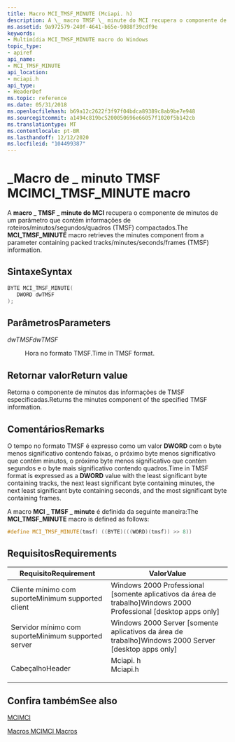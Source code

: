 ```yaml
---
title: Macro MCI_TMSF_MINUTE (Mciapi. h)
description: A \_ macro TMSF \_ minute do MCI recupera o componente de minutos de um parâmetro que contém informações de roteiros/minutos/segundos/quadros (TMSF) compactados.
ms.assetid: 9a972579-240f-4641-b65e-9088f39cdf9e
keywords:
- Multimídia MCI_TMSF_MINUTE macro do Windows
topic_type:
- apiref
api_name:
- MCI_TMSF_MINUTE
api_location:
- mciapi.h
api_type:
- HeaderDef
ms.topic: reference
ms.date: 05/31/2018
ms.openlocfilehash: b69a12c2622f3f97f04bdca89389c8ab9be7e948
ms.sourcegitcommit: a1494c819bc5200050696e66057f1020f5b142cb
ms.translationtype: MT
ms.contentlocale: pt-BR
ms.lasthandoff: 12/12/2020
ms.locfileid: "104499387"
---
```

# <a name="mci_tmsf_minute-macro"></a><span data-ttu-id="951ca-104">\_Macro de \_ minuto TMSF MCI</span><span class="sxs-lookup"><span data-stu-id="951ca-104">MCI\_TMSF\_MINUTE macro</span></span>

<span data-ttu-id="951ca-105">A **macro \_ TMSF \_ minute do MCI** recupera o componente de minutos de um parâmetro que contém informações de roteiros/minutos/segundos/quadros (TMSF) compactados.</span><span class="sxs-lookup"><span data-stu-id="951ca-105">The **MCI\_TMSF\_MINUTE** macro retrieves the minutes component from a parameter containing packed tracks/minutes/seconds/frames (TMSF) information.</span></span>

## <a name="syntax"></a><span data-ttu-id="951ca-106">Sintaxe</span><span class="sxs-lookup"><span data-stu-id="951ca-106">Syntax</span></span>


```C++
BYTE MCI_TMSF_MINUTE(
   DWORD dwTMSF
);
```



## <a name="parameters"></a><span data-ttu-id="951ca-107">Parâmetros</span><span class="sxs-lookup"><span data-stu-id="951ca-107">Parameters</span></span>

<dl> <dt>

<span data-ttu-id="951ca-108">*dwTMSF*</span><span class="sxs-lookup"><span data-stu-id="951ca-108">*dwTMSF*</span></span> 
</dt> <dd>

<span data-ttu-id="951ca-109">Hora no formato TMSF.</span><span class="sxs-lookup"><span data-stu-id="951ca-109">Time in TMSF format.</span></span>

</dd> </dl>

## <a name="return-value"></a><span data-ttu-id="951ca-110">Retornar valor</span><span class="sxs-lookup"><span data-stu-id="951ca-110">Return value</span></span>

<span data-ttu-id="951ca-111">Retorna o componente de minutos das informações de TMSF especificadas.</span><span class="sxs-lookup"><span data-stu-id="951ca-111">Returns the minutes component of the specified TMSF information.</span></span>

## <a name="remarks"></a><span data-ttu-id="951ca-112">Comentários</span><span class="sxs-lookup"><span data-stu-id="951ca-112">Remarks</span></span>

<span data-ttu-id="951ca-113">O tempo no formato TMSF é expresso como um valor **DWORD** com o byte menos significativo contendo faixas, o próximo byte menos significativo que contém minutos, o próximo byte menos significativo que contém segundos e o byte mais significativo contendo quadros.</span><span class="sxs-lookup"><span data-stu-id="951ca-113">Time in TMSF format is expressed as a **DWORD** value with the least significant byte containing tracks, the next least significant byte containing minutes, the next least significant byte containing seconds, and the most significant byte containing frames.</span></span>

<span data-ttu-id="951ca-114">A macro **MCI \_ TMSF \_ minute** é definida da seguinte maneira:</span><span class="sxs-lookup"><span data-stu-id="951ca-114">The **MCI\_TMSF\_MINUTE** macro is defined as follows:</span></span>


```C++
#define MCI_TMSF_MINUTE(tmsf) ((BYTE)(((WORD)(tmsf)) >> 8)) 
```



## <a name="requirements"></a><span data-ttu-id="951ca-115">Requisitos</span><span class="sxs-lookup"><span data-stu-id="951ca-115">Requirements</span></span>



| <span data-ttu-id="951ca-116">Requisito</span><span class="sxs-lookup"><span data-stu-id="951ca-116">Requirement</span></span> | <span data-ttu-id="951ca-117">Valor</span><span class="sxs-lookup"><span data-stu-id="951ca-117">Value</span></span> |
|-------------------------------------|-------------------------------------------------------------------------------------|
| <span data-ttu-id="951ca-118">Cliente mínimo com suporte</span><span class="sxs-lookup"><span data-stu-id="951ca-118">Minimum supported client</span></span><br/> | <span data-ttu-id="951ca-119">Windows 2000 Professional \[somente aplicativos da área de trabalho\]</span><span class="sxs-lookup"><span data-stu-id="951ca-119">Windows 2000 Professional \[desktop apps only\]</span></span><br/>                          |
| <span data-ttu-id="951ca-120">Servidor mínimo com suporte</span><span class="sxs-lookup"><span data-stu-id="951ca-120">Minimum supported server</span></span><br/> | <span data-ttu-id="951ca-121">Windows 2000 Server \[somente aplicativos da área de trabalho\]</span><span class="sxs-lookup"><span data-stu-id="951ca-121">Windows 2000 Server \[desktop apps only\]</span></span><br/>                                |
| <span data-ttu-id="951ca-122">Cabeçalho</span><span class="sxs-lookup"><span data-stu-id="951ca-122">Header</span></span><br/>                   | <dl> <span data-ttu-id="951ca-123"><dt>Mciapi. h</dt></span><span class="sxs-lookup"><span data-stu-id="951ca-123"><dt>Mciapi.h</dt></span></span> </dl> |



## <a name="see-also"></a><span data-ttu-id="951ca-124">Confira também</span><span class="sxs-lookup"><span data-stu-id="951ca-124">See also</span></span>

<dl> <dt>

[<span data-ttu-id="951ca-125">MCI</span><span class="sxs-lookup"><span data-stu-id="951ca-125">MCI</span></span>](mci.md)
</dt> <dt>

[<span data-ttu-id="951ca-126">Macros MCI</span><span class="sxs-lookup"><span data-stu-id="951ca-126">MCI Macros</span></span>](mci-macros.md)
</dt> </dl>

 

 





